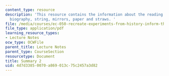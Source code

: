 ```yaml
---
content_type: resource
description: 'This resource contains the information about the reading on Galileo?s
  biography, string, mirrors, paper and straws. '
file: /media/courses/ec-050-recreate-experiments-from-history-inform-the-future-from-the-past-galileo-january-iap-2010/4d7d33850070a869013c75c2457a3d82_MITEC_050IAP10_sum02.pdf
file_type: application/pdf
learning_resource_types:
- Lecture Notes
ocw_type: OCWFile
parent_title: Lecture Notes
parent_type: CourseSection
resourcetype: Document
title: Summary 2
uid: 4d7d3385-0070-a869-013c-75c2457a3d82
---
```


